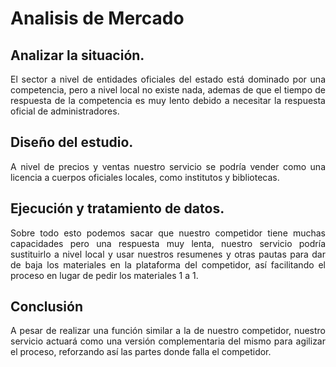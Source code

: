 <style>
    *{
        text-align: justify;
    }
</style>
# Analisis de Mercado
## Analizar la situación.
El sector a nivel de entidades oficiales del estado está dominado por una competencia, pero a nivel local no existe nada, ademas de que el tiempo de respuesta de la competencia es muy lento debido a necesitar la respuesta oficial de administradores.

## Diseño del estudio.
A nivel de precios y ventas nuestro servicio se podría vender como una licencia a cuerpos oficiales locales, como institutos y bibliotecas.

## Ejecución y tratamiento de datos.
Sobre todo esto podemos sacar que nuestro competidor tiene muchas capacidades pero una respuesta muy lenta, nuestro servicio podría sustituirlo a nivel local y usar nuestros resumenes y otras pautas para dar de baja los materiales en la plataforma del competidor, así facilitando  el proceso en lugar de pedir los materiales 1 a 1.

## Conclusión
A pesar de realizar una función similar a la de nuestro competidor, nuestro servicio actuará como una versión complementaria del mismo para agilizar el proceso, reforzando así las partes donde falla el competidor.
